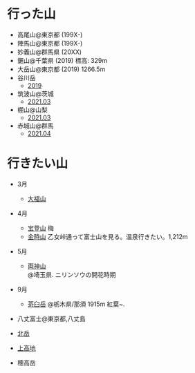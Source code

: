 
# 行った山
* 高尾山@東京都 (199X-)
* 陣馬山@東京都 (199X-)
* 妙義山@群馬県 (20XX)
* 鋸山@千葉県 (2019)
  標高: 329m
* 大岳山@東京都 (2019)
  1266.5m
* 谷川岳
  * [2019](https://yamap.com/activities/4920272)
* 筑波山@茨城
  * [2021.03](https://yamap.com/activities/10297003)
* 棚山@山梨
  * [2021.03](https://yamap.com/activities/10396874)
* 赤城山@群馬
  * [2021.04](https://yamap.com/activities/10630540)

# 行きたい山

* 3月
  * [大福山](https://maruchiba.jp/sys/data/index/page/id/3421)
* 4月
  * [宝登山](http://hodosan-ropeway.co.jp/tourism/)
    梅
  * [金時山](http://www.japanesealps.net/others/kintokiyama/)
    乙女峠通って富士山を見る。温泉行きたい。1,212m
* 5月
  * [両神山](http://www.japanesealps.net/others/ryougami/index.html)  
    @埼玉県. ニリンソウの開花時期

* 9月
  * [茶臼岳](https://www.tochigiji.or.jp/spot/2867/) @栃木県/那須
  1915m 紅葉~.
* 八丈富士@東京都,八丈島
* [北岳](https://www.city.minami-alps.yamanashi.jp/docs/kitadake.html)
* [上高地](https://www.kamikochi.or.jp/)
* 穂高岳
